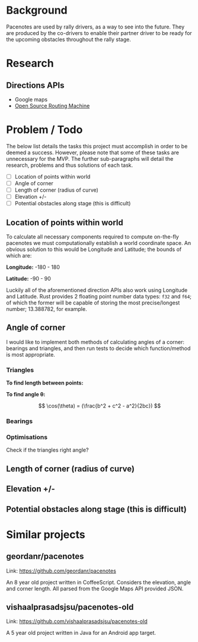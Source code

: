 # Background

Pacenotes are used by rally drivers, as a way to see into the future. They are produced by the co-drivers to enable their partner driver to be ready for the upcoming obstacles throughout the rally stage.

# Research

## Directions APIs

- Google maps
- [Open Source Routing Machine](http://project-osrm.org)

# Problem / Todo

The below list details the tasks this project must accomplish in order to be deemed a success. However, please note that some of these tasks are unnecessary for the MVP. The further sub-paragraphs will detail the research, problems and thus solutions of each task.

- [ ] Location of points within world
- [ ] Angle of corner
- [ ] Length of corner (radius of curve)
- [ ] Elevation +/-
- [ ] Potential obstacles along stage (this is difficult)

## Location of points within world

To calculate all necessary components required to compute on-the-fly pacenotes we must computationally establish a world coordinate space.
An obvious solution to this would be Longitude and Latitude; the bounds of which are:

**Longitude:** -180 - 180

**Latitude:** -90 - 90

Luckily all of the aforementioned direction APIs also work using Longitude and Latitude.
Rust provides 2 floating point number data types: `f32` and `f64`; of which the former will be capable of storing the most precise/longest number; 13.388782, for example.

## Angle of corner

I would like to implement both methods of calculating angles of a corner: bearings and triangles, and then run tests to decide which function/method is most appropriate.

### Triangles

**To find length between points:**

**To find angle θ:**

$$
\cos(\theta) = (\frac{b^2 + c^2 - a^2}{2bc})
$$

### Bearings

### Optimisations

Check if the triangles right angle?

## Length of corner (radius of curve)

## Elevation +/-

## Potential obstacles along stage (this is difficult)

# Similar projects

## geordanr/pacenotes

Link: https://github.com/geordanr/pacenotes

An 8 year old project written in CoffeeScript. Considers the elevation, angle and corner length. All parsed from the Google Maps API provided JSON.

## vishaalprasadsjsu/pacenotes-old

Link: https://github.com/vishaalprasadsjsu/pacenotes-old

A 5 year old project written in Java for an Android app target.
